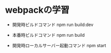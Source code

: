 # webpackの学習
- 開発時ビルドコマンド
npm run build:dev

- 本番時ビルドコマンド
npm run build

- 開発時ローカルサーバー起動コマンド
npm start